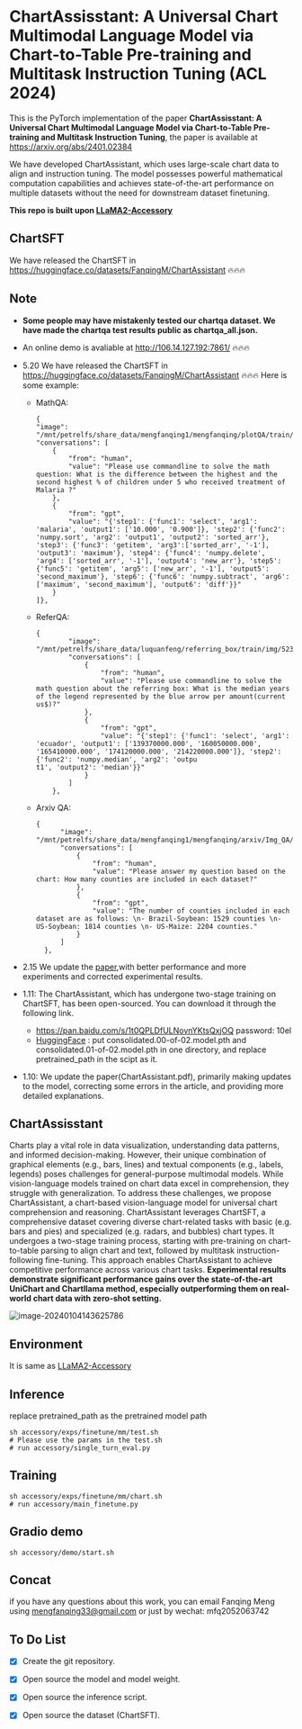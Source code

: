 # ChartAssisstant: A Universal Chart Multimodal Language Model via Chart-to-Table Pre-training and Multitask Instruction Tuning (ACL 2024)

This is the PyTorch implementation of the paper **ChartAssisstant: A Universal Chart Multimodal Language Model via Chart-to-Table Pre-training and Multitask Instruction Tuning**, the paper is available at https://arxiv.org/abs/2401.02384

We have developed ChartAssistant, which uses large-scale chart data to align and instruction tuning. The model possesses powerful mathematical computation capabilities and achieves state-of-the-art performance on multiple datasets without the need for downstream dataset finetuning.

**This repo is built upon [LLaMA2-Accessory](https://github.com/Alpha-VLLM/LLaMA2-Accessory/tree/main)**

## ChartSFT
We have released the ChartSFT in https://huggingface.co/datasets/FanqingM/ChartAssistant 🔥🔥🔥

## Note

- **Some people may have mistakenly tested our chartqa dataset. We have made the chartqa test results public as chartqa_all.json.**

- An online demo is avaliable at http://106.14.127.192:7861/ 🔥🔥🔥

- 5.20 We have released the ChartSFT in https://huggingface.co/datasets/FanqingM/ChartAssistant 🔥🔥🔥
  Here is some example:
  - MathQA:
    ```
    {
    "image": "/mnt/petrelfs/share_data/mengfanqing1/mengfanqing/plotQA/train/png/png/35651.png",
    "conversations": [
        {
            "from": "human",
            "value": "Please use commandline to solve the math question: What is the difference between the highest and the second highest % of children under 5 who received treatment of Malaria ?"
        },
        {
            "from": "gpt",
            "value": "{'step1': {'func1': 'select', 'arg1': 'malaria', 'output1': ['10.000', '0.900']}, 'step2': {'func2': 'numpy.sort', 'arg2': 'output1', 'output2': 'sorted_arr'}, 'step3': {'func3': 'getitem', 'arg3':['sorted_arr', '-1'], 'output3': 'maximum'}, 'step4': {'func4': 'numpy.delete', 'arg4': ['sorted_arr', '-1'], 'output4': 'new_arr'}, 'step5': {'func5': 'getitem', 'arg5': ['new_arr', '-1'], 'output5': 'second_maximum'}, 'step6': {'func6': 'numpy.subtract', 'arg6': ['maximum', 'second_maximum'], 'output6': 'diff'}}"
        }
    ]},
    ```
  - ReferQA:
  
    ```
    {
            "image": "/mnt/petrelfs/share_data/luquanfeng/referring_box/train/img/52342_1_arrow.png",
            "conversations": [
                {
                    "from": "human",
                    "value": "Please use commandline to solve the math question about the referring box: What is the median years of the legend represented by the blue arrow per amount(current us$)?"
                },
                {
                    "from": "gpt",
                    "value": "{'step1': {'func1': 'select', 'arg1': 'ecuador', 'output1': ['139370000.000', '160050000.000', '165410000.000', '174120000.000', '214220000.000']}, 'step2': {'func2': 'numpy.median', 'arg2': 'outpu
    t1', 'output2': 'median'}}"
                }
            ]
        },
    ```
  
  - Arxiv QA:
  
    ```
    {
          "image": "/mnt/petrelfs/share_data/mengfanqing1/mengfanqing/arxiv/Img_QA/vbar/1806.09244_table_0.png",
          "conversations": [
              {
                  "from": "human",
                  "value": "Please answer my question based on the chart: How many counties are included in each dataset?"
              },
              {
                  "from": "gpt",
                  "value": "The number of counties included in each dataset are as follows: \n- Brazil-Soybean: 1529 counties \n- US-Soybean: 1814 counties \n- US-Maize: 2204 counties."
              }
          ]
      },
    ```
  
    
  
    

- 2.15 We update the [paper](https://arxiv.org/abs/2401.02384),with better performance and more experiments and corrected experimental results.
  
- 1.11: The ChartAssistant, which has undergone two-stage training on ChartSFT, has been open-sourced. You can download it through the following link.
  - https://pan.baidu.com/s/1t0QPLDfULNovnYKtsQxjOQ  password: 10el
  - [HuggingFace](https://huggingface.co/FanqingM/ChartAssistant) : put consolidated.00-of-02.model.pth and consolidated.01-of-02.model.pth in one directory, and replace pretrained_path in the scipt as it. 


- 1.10: We update the paper(ChartAssistant.pdf), primarily making updates to the model, correcting some errors in the article, and providing more detailed explanations. 

## ChartAssisstant

Charts play a vital role in data visualization, understanding data patterns, and informed decision-making. However, their unique combination of graphical elements (e.g., bars, lines) and textual components (e.g., labels, legends) poses challenges for general-purpose multimodal models. While vision-language models trained on chart data excel in comprehension, they struggle with generalization. To address these challenges, we propose ChartAssistant, a chart-based vision-language model for universal chart comprehension and reasoning. ChartAssistant leverages ChartSFT, a comprehensive dataset covering diverse chart-related tasks with basic (e.g. bars and pies) and specialized (e.g. radars, and bubbles) chart types. It undergoes a two-stage training process, starting with pre-training on chart-to-table parsing to align chart and text, followed by multitask instruction-following fine-tuning. This approach enables ChartAssistant to achieve competitive performance across various chart tasks. **Experimental results demonstrate significant performance gains over the state-of-the-art UniChart and Chartllama method, especially outperforming them on real-world chart data with zero-shot setting.** 



![image-20240104143625786](./demo.png)

## Environment
It is same as [LLaMA2-Accessory](https://github.com/Alpha-VLLM/LLaMA2-Accessory/tree/main)

## Inference

replace pretrained_path as the pretrained model path
```
sh accessory/exps/finetune/mm/test.sh
# Please use the params in the test.sh
# run accessory/single_turn_eval.py
```

## Training
```
sh accessory/exps/finetune/mm/chart.sh
# run accessory/main_finetune.py
```
## Gradio demo
```
sh accessory/demo/start.sh
```




## Concat
if you have any questions about this work, you can email Fanqing Meng using mengfanqing33@gmail.com or just by wechat: mfq2052063742

## To Do List

- [x] Create the git repository.

- [x] Open source the model and model weight.

- [x] Open source the inference script.

- [x] Open source the dataset (ChartSFT).

  

